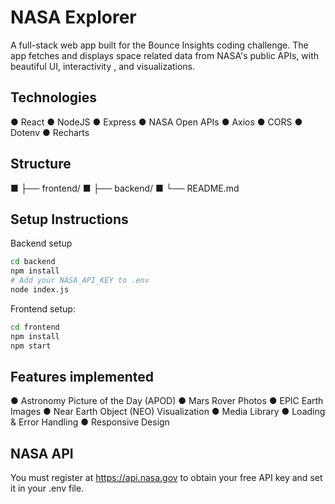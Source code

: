# NASA Explorer
A full-stack web app built for the Bounce Insights coding challenge. The app fetches and displays space related data from NASA's public APIs, with beautiful UI, interactivity , and visualizations.

## Technologies
● React
● NodeJS
● Express
● NASA Open APIs
● Axios
● CORS
● Dotenv
● Recharts

## Structure
■ ├── frontend/
■ ├── backend/
■ └── README.md

## Setup Instructions

Backend setup
```bash
cd backend
npm install
# Add your NASA_API_KEY to .env
node index.js
```

Frontend setup:
```bash
cd frontend
npm install
npm start
```

## Features implemented 
● Astronomy Picture of the Day (APOD)
● Mars Rover Photos
● EPIC Earth Images
● Near Earth Object (NEO) Visualization
● Media Library
● Loading & Error Handling
● Responsive Design

## NASA API
You must register at https://api.nasa.gov to obtain your free API key and set it in your .env file.
